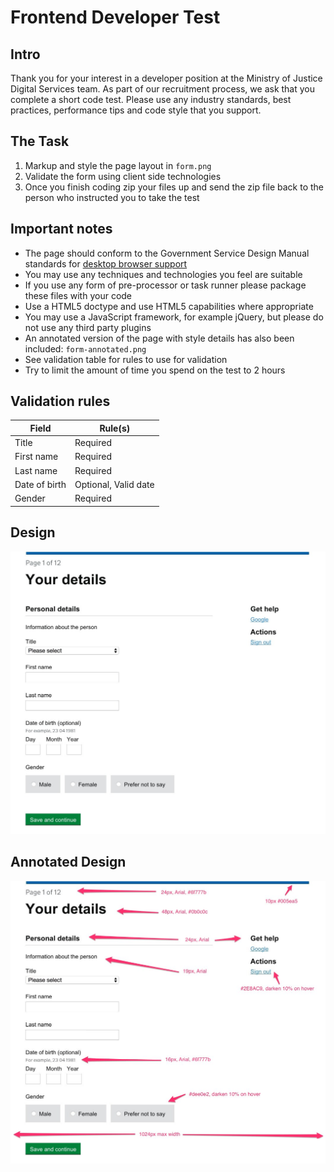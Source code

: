 # Frontend Developer Test

## Intro

Thank you for your interest in a developer position at the Ministry of Justice Digital Services team. As part of our recruitment process, we ask that you complete a short code test. Please use any industry standards, best practices, performance tips and code style that you support.

## The Task

1. Markup and style the page layout in `form.png`
2. Validate the form using client side technologies
3. Once you finish coding zip your files up and send the zip file back to the person who instructed you to take the test

## Important notes

- The page should conform to the Government Service Design Manual standards for [desktop browser support](https://www.gov.uk/service-manual/user-centred-design/browsers-and-devices.html#desktop)
- You may use any techniques and technologies you feel are suitable
- If you use any form of pre-processor or task runner please package these files with your code
- Use a HTML5 doctype and use HTML5 capabilities where appropriate
- You may use a JavaScript framework, for example jQuery, but please do not use any third party plugins
- An annotated version of the page with style details has also been included: `form-annotated.png`
- See validation table for rules to use for validation
- Try to limit the amount of time you spend on the test to 2 hours

## Validation rules

| Field             | Rule(s)                |
| ----------------- | ---------------------- |
| Title             | Required               |
| First name        | Required               |
| Last name         | Required               |
| Date of birth     | Optional, Valid date   |
| Gender            | Required               |

## Design

![form](form.png)

## Annotated Design

![annotated](form-annotated.png)